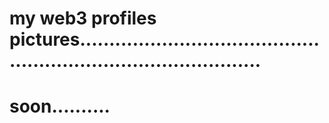 # my web3 profiles pictures....................................................................................
# soon..........
